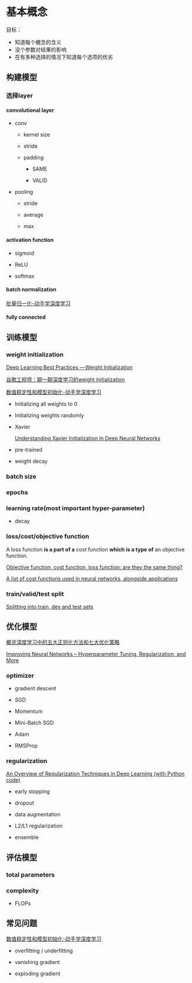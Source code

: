 # 基本概念

目标：

- 知道每个概念的含义
- 没个参数对结果的影响
- 在有多种选择的情况下知道每个选项的优劣


## 构建模型

### 选择layer

#### convolutional layer

- conv

  - kernel size

  - stride

  - padding

    - SAME

    - VALID

- pooling

  - stride

  - average

  - max


#### activation function

  - sigmoid

  - ReLU

  - softmax

#### batch normalization

[批量归一化-动手学深度学习](http://zh.diveintodeeplearning.org/chapter_convolutional-neural-networks/batch-norm.html)

#### fully connected




## 训练模型

### weight initialization

[Deep Learning Best Practices — Weight Initialization](https://medium.com/usf-msds/deep-learning-best-practices-1-weight-initialization-14e5c0295b94)

[谷歌工程师：聊一聊深度学习的weight initialization](https://www.leiphone.com/news/201703/3qMp45aQtbxTdzmK.html)

[数值稳定性和模型初始化-动手学深度学习](http://zh.diveintodeeplearning.org/chapter_deep-learning-basics/numerical-stability-and-init.html)

- Initializing all weights to 0

- Initializing weights randomly

- Xavier

  [Understanding Xavier Initialization In Deep Neural Networks](https://prateekvjoshi.com/2016/03/29/understanding-xavier-initialization-in-deep-neural-networks/)

- pre-trained

- weight decay

### batch size

### epochs

### learning rate(most important hyper-parameter)

- decay

### loss/cost/objective function

A loss function **is a part of a** cost function **which is a type of** an objective function.

[Objective function, cost function, loss function: are they the same thing?](https://stats.stackexchange.com/questions/179026/objective-function-cost-function-loss-function-are-they-the-same-thing)

[A list of cost functions used in neural networks, alongside applications](https://stats.stackexchange.com/questions/154879/a-list-of-cost-functions-used-in-neural-networks-alongside-applications)

### train/valid/test split

[Splitting into train, dev and test sets](https://cs230-stanford.github.io/train-dev-test-split.html)

## 优化模型

[概览深度学习中的五大正则化方法和七大优化策略](https://juejin.im/post/5a40790151882512b72fe45e)

[Improving Neural Networks – Hyperparameter Tuning, Regularization, and More](https://www.analyticsvidhya.com/blog/2018/11/neural-networks-hyperparameter-tuning-regularization-deeplearning/)


### optimizer

- gradient descent

- SGD

- Momentum

- Mini-Batch SGD

- Adam

- RMSProp


### regularization

[An Overview of Regularization Techniques in Deep Learning (with Python code)](https://www.analyticsvidhya.com/blog/2018/04/fundamentals-deep-learning-regularization-techniques/)

- early stopping

- dropout

- data augmentation

- L2/L1 regularization

- ensemble


## 评估模型

### total parameters

### complexity

- FLOPs

## 常见问题

[数值稳定性和模型初始化-动手学深度学习](http://zh.diveintodeeplearning.org/chapter_deep-learning-basics/numerical-stability-and-init.html)

- overfitting / underfitting

- vanishing gradient

- exploding gradient

